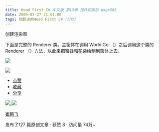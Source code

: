 ```yaml
---
title: Head First C# 中文版 第13章 控件和图形 page583
date: 2009-07-27 21:01:00
tags: 我翻译的Head First C#（习作）
---
```

创建渲染器

  

下面是完整的  Renderer  类。主窗体在调用  World.Go  （）之后调用这个类的  Renderer
（）方法，以此来把蜜蜂和花朵绘制到窗体上去。

  

![](https://p-blog.csdn.net/images/p_blog_csdn_net/cuipengfei1/EntryImages/20090727/2009-07-27_20-45-27.jpg)

![](https://p-blog.csdn.net/images/p_blog_csdn_net/cuipengfei1/EntryImages/20090727/2009-07-27_20-45-41.jpg)

  * [ 点赞  ](javascript:;)
  * [ 收藏  ](javascript:;)
  * [ 分享 ](javascript:;)

[ ![](https://profile.csdnimg.cn/5/2/5/3_cuipengfei1)
![](https://g.csdnimg.cn/static/user-reg-year/1x/11.png)
](https://blog.csdn.net/cuipengfei1)

[ 崔鹏飞 ](https://blog.csdn.net/cuipengfei1)

发布了127 篇原创文章  ·  获赞 8  ·  访问量 74万+

